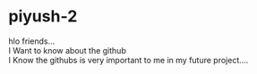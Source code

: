 # piyush-2
hlo friends...
<br>
I Want to know about the github
</br>
I Know the githubs is very important to me in my future project....
